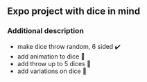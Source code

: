 ## Expo project with dice in mind
### Additional description
- make dice throw random, 6 sided ✔️
- add animation to dice 🔲
- add throw up to 5 dices 🔲
- add variations on dice 🔲
